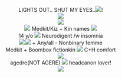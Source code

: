 <p align="center">
  LIGHTS OUT.. SHUT MY EYES..<IMG SRC="https://64.media.tumblr.com/48d7c19617ea90aba8fb7a07fd9fbaa9/fe65e54ae0081d5b-23/s75x75_c1/0960b47bc055474c805ce94d07b2f56fe916fb00.gifv">!<br><img src="https://64.media.tumblr.com/95730e619321c195adc99c026a6778cb/9d90022af1ab271d-95/s400x600/d04d2d47c192a6f96f65a824467bca1ea6fa84a5.gifv"><BR>
 <img src="https://s4.ezgif.com/tmp/ezgif-4-5d298fc339.gif"><br>
 <img src="https://64.media.tumblr.com/e8169970e15be66d8db9657d192450c0/06ae538268b31f50-ea/s75x75_c1/8b27d44e5d5aea46446e2dede2e37772e22db1de.gifv"> Medkit/Kiz +  Kin names <img src="https://64.media.tumblr.com/e8169970e15be66d8db9657d192450c0/06ae538268b31f50-ea/s75x75_c1/8b27d44e5d5aea46446e2dede2e37772e22db1de.gifv"><BR> 14 y/o <img src="https://64.media.tumblr.com/347239082e6da99556f1a2ccea6f1e3b/2257a2096feda22f-4b/s75x75_c1/6f65d57e7a74f489e785e04676a932c5e528dbd4.gifv"> Neurodigent /w insomnia <BR> <img src ="https://cdn.discordapp.com/emojis/1114388728891310140.webp?size=40&quality=lossless"><img src="https://cdn.discordapp.com/emojis/1114378846830067712.webp?size=40&quality=lossless"> + Any/all - Nonbinary femme<br/> Medkit + Boombox fictionkin <img src="https://64.media.tumblr.com/777ed4e229032102a4cfbc820cc6e2c0/00e9ba74e6e4018b-8e/s75x75_c1/6b183983a8d3608916c0ab565ef671d030236046.gifv"> C+H comfort 
<br><img src="https://64.media.tumblr.com/9a627968841db34b65054b52c469c347/b0637d9bc30e18db-4d/s400x600/258b7aa539fde89054f5de1c6f8d7229aa43ee80.pnj"<br><br> agedre(NOT AGERE) <img src="https://64.media.tumblr.com/34f387631d66848d0c68146c498949d0/0d4d9b03f3aa6a0d-aa/s75x75_c1/ef456a5a8cf6e04b57693934f4f7d807a3aff0e1.gifv"> headcanon lover!<br><img src="https://64.media.tumblr.com/7b841e1a2f69da69261e0d75e9ef7a5f/ffef7e8029b7971b-33/s250x400/fe05f24501ffeceda35d82883f16efe08e8786d2.gifv">
